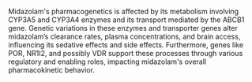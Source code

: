 Midazolam's pharmacogenetics is affected by its metabolism involving CYP3A5 and CYP3A4 enzymes and its transport mediated by the ABCB1 gene. Genetic variations in these enzymes and transporter genes alter midazolam’s clearance rates, plasma concentrations, and brain access, influencing its sedative effects and side effects. Furthermore, genes like POR, NR1I2, and possibly VDR support these processes through various regulatory and enabling roles, impacting midazolam's overall pharmacokinetic behavior.